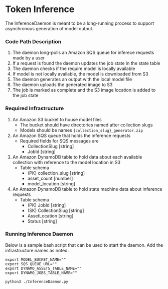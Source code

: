 # Token Inference
The InferenceDaemon is meant to be a long-running process to support asynchronous generation of model output.

### Code Path Description
1. The daemon long-polls an Amazon SQS queue for inferece requests made by a user
2. If a request is found the daemon updates the job state in the state table
3. The daemon checks if the require model is locally available
4. If model is not locally available, the model is downloaded from S3
5. The daemon generates an output with the local model file
6. The daemon uploads the generated image to S3
7. The job is marked as complete and the S3 image location is added to the job state

### Required Infrastructure
1. An Amazon S3 bucket to house model files
    * The bucket should have directories named after collection slugs
    * Models should be names `{collection_slug}_generator.zip` 
2. An Amazon SQS queue that holds the inference requests
    * Required fields for SQS messages are
        * CollectionSlug [string]
        * JobId [string]
3. An Amazon DynamoDB table to hold data about each available collection with reference to the model location in S3
    * Table schema
        * (PK) collection_slug [string]
        * asset_count [number]
        * model_location [string]
4. An Amazon DynamoDB table to hold state machine data about inference requests
    * Table schema
        * (PK) JobId [string]
        * (SK) CollectionSlug [string]
        * AssetLocation [string]
        * Status [string]

### Running Inference Daemon
Below is a sample bash script that can be used to start the daemon. Add the infrastructure names as noted.

```
export MODEL_BUCKET_NAME=""
export SQS_QUEUE_URL=""
export DYNAMO_ASSETS_TABLE_NAME=""
export DYNAMO_JOBS_TABLE_NAME=""

python3 ./InferenceDaemon.py
```
